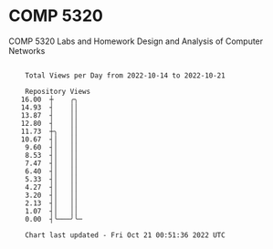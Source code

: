 # COMP 5320
COMP 5320 Labs and Homework 
Design and Analysis of Computer Networks

```

    Total Views per Day from 2022-10-14 to 2022-10-21

    Repository Views
   16.00  ┼    ╭╮
   14.93  ┤    ││
   13.87  ┤    ││
   12.80  ┤    ││
   11.73  ┼╮   ││
   10.67  ┤│   ││
    9.60  ┤│   ││
    8.53  ┤│   ││
    7.47  ┤│   ││
    6.40  ┤│   ││
    5.33  ┤│   ││
    4.27  ┤│   ││
    3.20  ┤│   ││
    2.13  ┤│   ││
    1.07  ┤│   ││
    0.00  ┤╰───╯╰─

    Chart last updated - Fri Oct 21 00:51:36 2022 UTC
    
```
